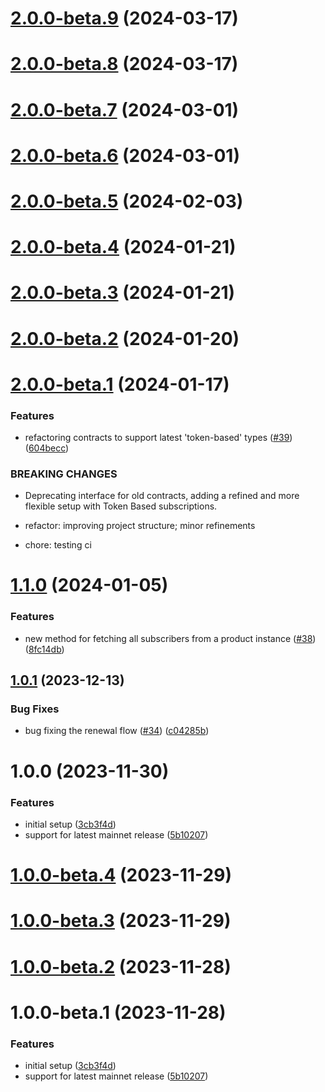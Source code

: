 # [2.0.0-beta.9](https://github.com/subtopia-algo/subtopia-js-sdk/compare/v2.0.0-beta.8...v2.0.0-beta.9) (2024-03-17)

# [2.0.0-beta.8](https://github.com/subtopia-algo/subtopia-js-sdk/compare/v2.0.0-beta.7...v2.0.0-beta.8) (2024-03-17)

# [2.0.0-beta.7](https://github.com/subtopia-algo/subtopia-js-sdk/compare/v2.0.0-beta.6...v2.0.0-beta.7) (2024-03-01)

# [2.0.0-beta.6](https://github.com/subtopia-algo/subtopia-js-sdk/compare/v2.0.0-beta.5...v2.0.0-beta.6) (2024-03-01)

# [2.0.0-beta.5](https://github.com/subtopia-algo/subtopia-js-sdk/compare/v2.0.0-beta.4...v2.0.0-beta.5) (2024-02-03)

# [2.0.0-beta.4](https://github.com/subtopia-algo/subtopia-js-sdk/compare/v2.0.0-beta.3...v2.0.0-beta.4) (2024-01-21)

# [2.0.0-beta.3](https://github.com/subtopia-algo/subtopia-js-sdk/compare/v2.0.0-beta.2...v2.0.0-beta.3) (2024-01-21)

# [2.0.0-beta.2](https://github.com/subtopia-algo/subtopia-js-sdk/compare/v2.0.0-beta.1...v2.0.0-beta.2) (2024-01-20)

# [2.0.0-beta.1](https://github.com/subtopia-algo/subtopia-js-sdk/compare/v1.1.0...v2.0.0-beta.1) (2024-01-17)


### Features

* refactoring contracts to support latest 'token-based' types ([#39](https://github.com/subtopia-algo/subtopia-js-sdk/issues/39)) ([604becc](https://github.com/subtopia-algo/subtopia-js-sdk/commit/604beccc4fc2800b4859368aebf3228b6122dd8f))


### BREAKING CHANGES

* Deprecating interface for old contracts, adding a refined and more flexible setup with Token Based subscriptions.

* refactor: improving project structure; minor refinements

* chore: testing ci

# [1.1.0](https://github.com/subtopia-algo/subtopia-js-sdk/compare/v1.0.1...v1.1.0) (2024-01-05)

### Features

- new method for fetching all subscribers from a product instance ([#38](https://github.com/subtopia-algo/subtopia-js-sdk/issues/38)) ([8fc14db](https://github.com/subtopia-algo/subtopia-js-sdk/commit/8fc14dbdaa2e6d04fb4f470a65d472fbfe3a8b72))

## [1.0.1](https://github.com/subtopia-algo/subtopia-js-sdk/compare/v1.0.0...v1.0.1) (2023-12-13)

### Bug Fixes

- bug fixing the renewal flow ([#34](https://github.com/subtopia-algo/subtopia-js-sdk/issues/34)) ([c04285b](https://github.com/subtopia-algo/subtopia-js-sdk/commit/c04285b654c80ae58e7866ab5c98a3c98e04128d))

# 1.0.0 (2023-11-30)

### Features

- initial setup ([3cb3f4d](https://github.com/subtopia-algo/subtopia-js-sdk/commit/3cb3f4da47b04a8ced8f3eef86254a8bc7194850))
- support for latest mainnet release ([5b10207](https://github.com/subtopia-algo/subtopia-js-sdk/commit/5b102071509aee4017ad66c0629c2050d1a81f82))

# [1.0.0-beta.4](https://github.com/subtopia-algo/subtopia-js-sdk/compare/v1.0.0-beta.3...v1.0.0-beta.4) (2023-11-29)

# [1.0.0-beta.3](https://github.com/subtopia-algo/subtopia-js-sdk/compare/v1.0.0-beta.2...v1.0.0-beta.3) (2023-11-29)

# [1.0.0-beta.2](https://github.com/subtopia-algo/subtopia-js-sdk/compare/v1.0.0-beta.1...v1.0.0-beta.2) (2023-11-28)

# 1.0.0-beta.1 (2023-11-28)

### Features

- initial setup ([3cb3f4d](https://github.com/subtopia-algo/subtopia-js-sdk/commit/3cb3f4da47b04a8ced8f3eef86254a8bc7194850))
- support for latest mainnet release ([5b10207](https://github.com/subtopia-algo/subtopia-js-sdk/commit/5b102071509aee4017ad66c0629c2050d1a81f82))
